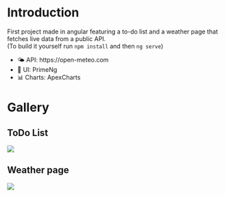 # Introduction

First project made in angular featuring a to-do list and a weather page that fetches live data from a public API.<br>
(To build it yourself run <code>npm install</code> and then <code>ng serve</code>)

<ul>
<li>🌤️ API: https://open-meteo.com</li>
<li>📝 UI: PrimeNg</li>
<li>📊 Charts: ApexCharts</li>
</ul>

# Gallery

<div>
  <h2>ToDo List</h2>
  <img src="https://github.com/user-attachments/assets/2e9c876f-a6c0-4658-a982-2e3bd6ee804b"/>
  <h2>Weather page</h2>
  <img src="https://github.com/user-attachments/assets/2d429681-f6e7-407f-ad32-1318168efa8e"/>
</div>
